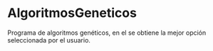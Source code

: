 # AlgoritmosGeneticos
Programa de algoritmos genéticos, en el se obtiene la mejor opción seleccionada por el usuario.
